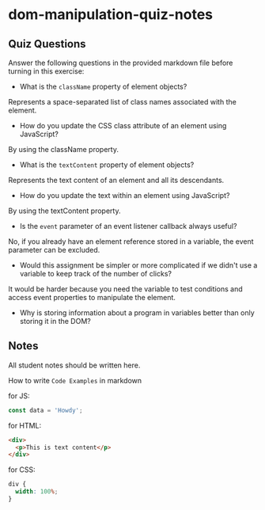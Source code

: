 # dom-manipulation-quiz-notes

## Quiz Questions

Answer the following questions in the provided markdown file before turning in this exercise:

- What is the `className` property of element objects?

Represents a space-separated list of class names associated with the element.

- How do you update the CSS class attribute of an element using JavaScript?

By using the className property.

- What is the `textContent` property of element objects?

Represents the text content of an element and all its descendants.

- How do you update the text within an element using JavaScript?

By using the textContent property.

- Is the `event` parameter of an event listener callback always useful?

No, if you already have an element reference stored in a variable, the event parameter can be excluded.

- Would this assignment be simpler or more complicated if we didn't use a variable to keep track of the number of clicks?

It would be harder because you need the variable to test conditions and access event properties to manipulate the element.

- Why is storing information about a program in variables better than only storing it in the DOM?

## Notes

All student notes should be written here.

How to write `Code Examples` in markdown

for JS:

```javascript
const data = 'Howdy';
```

for HTML:

```html
<div>
  <p>This is text content</p>
</div>
```

for CSS:

```css
div {
  width: 100%;
}
```
